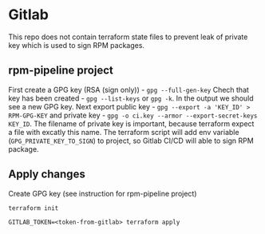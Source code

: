 # Gitlab

This repo does not contain terraform state files to prevent leak of private key which is used to sign RPM packages.

## rpm-pipeline project

First create a GPG key (RSA (sign only)) - `gpg --full-gen-key`
Chech that key has been created - `gpg --list-keys` or `gpg -k`. In the output we should see a new GPG key.
Next export public key - `gpg --export -a 'KEY_ID' > RPM-GPG-KEY` and private key - `gpg -o ci.key --armor --export-secret-keys KEY_ID`. The filename of private key is important, because terraform expect a file with excatly this name. The terraform script will add env variable (`GPG_PRIVATE_KEY_TO_SIGN`) to project, so Gitlab CI/CD will able to sign RPM package.

## Apply changes

Create GPG key (see instruction for rpm-pipeline project)

`terraform init`

`GITLAB_TOKEN=<token-from-gitlab> terraform apply`
